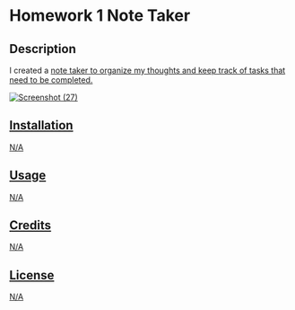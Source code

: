 # Homework 1 Note Taker

## Description

I created a <a href='https://pr-11-note-taker.onrender.com/notes' target='_blank'> note taker  to organize my thoughts and keep track of tasks that need to be completed.

![Screenshot (27)](https://github.com/user-attachments/assets/5efee674-7ea5-4682-ada1-2c2fdd70c501)

## Installation

N/A

## Usage

N/A

## Credits

N/A

## License

N/A
